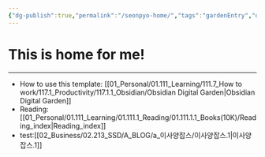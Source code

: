 ```yaml
---
{"dg-publish":true,"permalink":"/seonpyo-home/","tags":"gardenEntry","dgHomeLink":true,"dgPassFrontmatter":false}
---
```



# This is home for me!
----

- How to use this template: [[01_Personal/01.111_Learning/111.7_How to work/117.1_Productivity/117.1.1_Obsidian/Obsidian Digital Garden|Obsidian Digital Garden]]
- Reading: [[01_Personal/01.111_Learning/01.111.1_Reading/01.111.1.1_Books(10K)/Reading_index|Reading_index]]
- test:[[02_Business/02.213_SSD/A_BLOG/a_이사양잡스/이사양잡스.1|이사양잡스.1]]